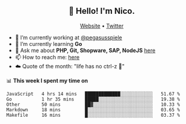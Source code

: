 <h2 align="center">👋 Hello! I'm Nico.</h2>
<p align="center">
  <a href="https://gruselhaus.com">Website</a> •
  <a href="https://twitter.com/NicoFinkernagel">Twitter</a>
</p>


- 🔭 I’m currently working at [@pegasusspiele](https://github.com/pegasusspiele)
- 🌱 I’m currently learning **Go**
- 💬 Ask me about **PHP, Git, Shopware, SAP, NodeJS** [here](https://github.com/gruselhaus/gruselhaus/issues)
- 📫 How to reach me: [here](https://github.com/gruselhaus/gruselhaus/issues)
- ☁️ Quote of the month: "life has no ctrl-z 🌴"

📊 **This week I spent my time on**
<!--START_SECTION:waka-->
```text
JavaScript   4 hrs 14 mins   █████████████░░░░░░░░░░░░   51.67 % 
Go           1 hr 35 mins    █████░░░░░░░░░░░░░░░░░░░░   19.38 % 
Other        50 mins         ██▓░░░░░░░░░░░░░░░░░░░░░░   10.33 % 
Markdown     18 mins         █░░░░░░░░░░░░░░░░░░░░░░░░   03.65 % 
Makefile     16 mins         █░░░░░░░░░░░░░░░░░░░░░░░░   03.37 % 
```
<!--END_SECTION:waka-->
